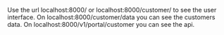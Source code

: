 Use the url localhost:8000/ or localhost:8000/customer/ to see the user interface.
On localhost:8000/customer/data you can see the customers data.
On localhost:8000/v1/portal/customer you can see the api.

